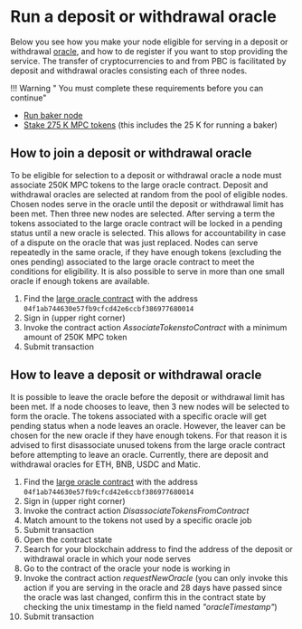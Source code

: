# Run a deposit or withdrawal oracle

Below you see how you make your node eligible for serving in a deposit or
withdrawal [oracle](../pbc-fundamentals/dictionary.md#oracle-node), and how to de register if you want to stop providing
the service. The transfer of cryptocurrencies to and from PBC is facilitated by deposit and withdrawal oracles
consisting each of three nodes.

!!! Warning " You must complete these requirements before you can continue"    
- [Run baker node](run-a-baker-node.md)    
- [Stake 275 K MPC tokens](https://browser.partisiablockchain.com/node-operation) (this includes the 25 K for running a
baker)

## How to join a deposit or withdrawal oracle

To be eligible for selection to a deposit or withdrawal oracle a node must associate 250K MPC tokens to the large oracle
contract. Deposit and withdrawal oracles are selected at random from the pool of eligible nodes. Chosen nodes serve in
the oracle until the deposit or withdrawal limit has been met. Then three new nodes are selected. After serving a term
the tokens associated to the large oracle contract will be locked in a pending status until a new oracle is selected.
This allows for accountability in case of a dispute on the oracle that was just replaced. Nodes can serve repeatedly in
the same oracle, if they have enough tokens (excluding the ones pending) associated to the large oracle contract to meet
the conditions for eligibility. It is also possible to serve in more than one small oracle if enough tokens are
available.

1. Find
   the [large oracle contract](https://browser.partisiablockchain.com/contracts/04f1ab744630e57fb9cfcd42e6ccbf386977680014/associateTokensToContract)
   with the address `04f1ab744630e57fb9cfcd42e6ccbf386977680014`
2. Sign in (upper right corner)
3. Invoke the contract action _AssociateTokenstoContract_ with a minimum amount of 250K MPC token
4. Submit transaction

## How to leave a deposit or withdrawal oracle

It is possible to leave the oracle before the deposit or withdrawal limit has been met. If a node chooses to leave, then
3 new nodes will be selected to form the oracle. The tokens associated with a specific oracle will get pending status
when a node leaves an oracle. However, the leaver can be chosen for the new oracle if they have enough tokens. For that
reason it is advised to first disassociate unused tokens from the large oracle contract before attempting to leave an
oracle. Currently, there are deposit and withdrawal oracles for ETH, BNB, USDC and Matic.

1. Find
   the [large oracle contract](https://browser.partisiablockchain.com/contracts/04f1ab744630e57fb9cfcd42e6ccbf386977680014/disassociateTokensFromContract)
   with the address `04f1ab744630e57fb9cfcd42e6ccbf386977680014`
2. Sign in (upper right corner)
3. Invoke the contract action _DisassociateTokensFromContract_
4. Match amount to the tokens not used by a specific oracle job
5. Submit transaction
6. Open the contract state
7. Search for your blockchain address to find the address of the deposit or withdrawal oracle in which your node serves
8. Go to the contract of the oracle your node is working in
9. Invoke the contract action _requestNewOracle_ (you can only invoke this action if you are serving in the oracle and
   28 days have passed since the oracle was last changed, confirm this in the contract state by checking the unix
   timestamp in the field named _"oracleTimestamp"_)
10. Submit transaction    
